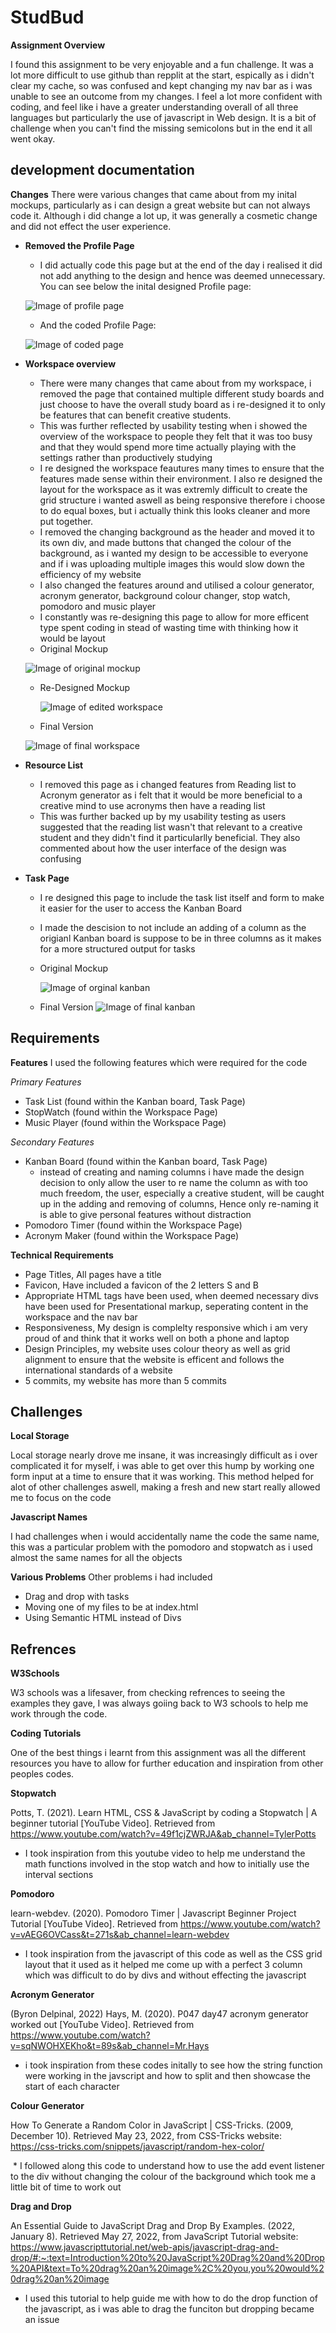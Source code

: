 
# StudBud 
__Assignment Overview__

I found this assignment to be very enjoyable and a fun challenge. It was a lot more difficult to use github than repplit at the start, espically as i didn't clear my cache, so was confused and kept changing my nav bar as i was unable to see an outcome from my changes. I feel a lot more confident with coding, and feel like i have a greater understanding overall of all three languages but particularly the use of javascript in Web design. It is a bit of challenge when you can't find the missing semicolons but in the end it all went okay. 

## development documentation
 __Changes__ There were various changes that came about from my inital mockups, particularly as i can design a great website but can not always code it. Although i did change a lot up, it was generally a cosmetic change and did not effect the user experience. 
 * __Removed the Profile Page__
    * I did actually code this page but at the end of the day i realised it did not add anything to the design and hence was deemed unnecessary. You can see below the inital designed 
    Profile page:

    ![Image of profile page](img/designedProfilePage.png)

    * And the coded Profile Page: 

    ![Image of coded page](img/codedProfilePage.png)

 * __Workspace overview__
     * There were many changes that came about from my workspace, i removed the page that contained multiple different study boards and just choose to have the overall study board as i re-designed it to only be features that can benefit creative students.
     * This was further reflected by usability testing when i showed the overview of the workspace to people they felt that it was too busy and that they would spend more time actually playing with the settings rather than productively studying
     * I re designed the workspace feautures many times to ensure that the features made sense within their environment. I also re designed the layout for the workspace as it was extremly difficult to create the grid structure i wanted aswell as being responsive therefore i choose to do equal boxes, but i actually think this looks cleaner and more put together.
     * I removed the changing background as the header and moved it to its own div, and made buttons that changed the colour of the background, as i wanted my design to be accessible to everyone and if i was uploading multiple images this would slow down the efficiency of my website
     * I also changed the features around and utilised a colour generator, acronym generator, background colour changer, stop watch, pomodoro and music player
     * I constantly was re-designing this page to allow for more efficent type spent coding in stead of wasting time with thinking how it would be layout
     * Original Mockup

     ![Image of original mockup](img/originalWorkspace.png)
    * Re-Designed Mockup

      ![Image of edited workspace](img/editedWorkspace.png)
    * Final Version

     ![Image of final workspace](img/finalVersionWorkspace.png)

* __Resource List__
    * I removed this page as i changed features from Reading list to Acronym generator as i felt that it would be more beneficial to a creative mind to use acronyms then have a reading list 
    * This was further backed up by my usability testing as users suggested that the reading list wasn't that relevant to a creative student and they didn't find it particularlly beneficial. They also commented about how the user interface of the design was confusing

* __Task Page__
    * I re designed this page to include the task list itself and form to make it easier for the user to access the Kanban Board 
    * I made the descision to not include an adding of a column as the origianl Kanban board is suppose to be in three columns as it makes for a more structured output for tasks 
    * Original Mockup

      ![Image of orginal kanban](img/originalKanban.png)

    * Final Version
     ![Image of final kanban](img/kanbanBoard.png)

## Requirements

__Features__
I used the following features which were required for the code

*Primary Features*

* Task List (found within the Kanban board, Task Page)
* StopWatch (found within the Workspace Page)
* Music Player (found within the Workspace Page)

*Secondary Features*

* Kanban Board (found within the Kanban board, Task Page)
    * instead of creating and naming columns i have made the design decision to only allow the user to re name the column as with too much freedom, the user, especially a creative student, will be caught up in the adding and removing of columns, Hence only re-naming it is able to give personal features without distraction
* Pomodoro Timer (found within the Workspace Page)
* Acronym Maker (found within the Workspace Page)

__Technical Requirements__
* Page Titles, All pages have a title 
* Favicon, Have included a favicon of the 2 letters S and B
* Appropriate HTML tags have been used, when deemed necessary divs have been used for Presentational markup, seperating content in the workspace and the nav bar
* Responsiveness, My design is complelty responsive which i am very proud of and think that it works well on both a phone and laptop
* Design Principles, my website uses colour theory as well as grid alignment to ensure that the website is efficent and follows the international standards of a website
* 5 commits, my website has more than 5 commits

## Challenges
__Local Storage__

Local storage nearly drove me insane, it was increasingly difficult as i over complicated it for myself, i was able to get over this hump by working one form input at a time to ensure that it was working. This method helped for alot of other challenges aswell, making a fresh and new start really allowed me to focus on the code

__Javascript Names__

I had challenges when i would accidentally name the code the same name, this was a particular problem with the pomodoro and stopwatch as i used almost the same names for all the objects

__Various Problems__
Other problems i had included 
* Drag and drop with tasks 
* Moving one of my files to be at index.html
* Using Semantic HTML instead of Divs


## Refrences

__W3Schools__

W3 schools was a lifesaver, from checking refrences to seeing the examples they gave, I was always goiing back to W3 schools to help me work through the code.

__Coding Tutorials__

One of the best things i learnt from this assignment was all the different resources you have to allow for further education and inspiration from other peoples codes.

__Stopwatch__

Potts, T. (2021). Learn HTML, CSS & JavaScript by coding a Stopwatch | A beginner tutorial [YouTube Video]. Retrieved from https://www.youtube.com/watch?v=49f1cjZWRJA&ab_channel=TylerPotts

* I took inspiration from this youtube video to help me understand the math functions involved in the stop watch and how to initially use the interval sections

__Pomodoro__

learn-webdev. (2020). Pomodoro Timer | Javascript Beginner Project Tutorial [YouTube Video]. Retrieved from https://www.youtube.com/watch?v=vAEG6OVCass&t=271s&ab_channel=learn-webdev

* I took inspiration from the javascript of this code as well as the CSS grid layout that it used as it helped me come up with a perfect 3 column which was difficult to do by divs and without effecting the javascript


__Acronym Generator__

(Byron Delpinal, 2022)
Hays, M. (2020). P047 day47 acronym generator worked out [YouTube Video]. Retrieved from https://www.youtube.com/watch?v=sqNWOHXEKho&t=89s&ab_channel=Mr.Hays

* i took inspiration from these codes initally to see how the string function were working in the javscript and how to split and then showcase the start of each character


__Colour Generator__

How To Generate a Random Color in JavaScript | CSS-Tricks. (2009, December 10). Retrieved May 23, 2022, from CSS-Tricks website: https://css-tricks.com/snippets/javascript/random-hex-color/

‌ * I followed along this code to understand how to use the add event listener to the div without changing the colour of the background which took me a little  bit of time to work out

__Drag and Drop__

An Essential Guide to JavaScript Drag and Drop By Examples. (2022, January 8). Retrieved May 27, 2022, from JavaScript Tutorial website: https://www.javascripttutorial.net/web-apis/javascript-drag-and-drop/#:~:text=Introduction%20to%20JavaScript%20Drag%20and%20Drop%20API&text=To%20drag%20an%20image%2C%20you,you%20would%20drag%20an%20image

* I used this tutorial to help guide me with how to do the drop function of the javascript, as i was able to drag the funciton but dropping became an issue
‌






